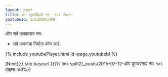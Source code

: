 ```yaml
---
layout: post
title: ओम सुवर्णबिंदावे नमः  १०८ टाइम्स
youtubeId: o3CZKdmcmP8
---
```

 
 
 ओम सर्व भावकाराय नमः  
 
 -  सर्व भावनांचा निर्माता कोण आहे. 
 
  
 
  
 
 
 
 
 
 


{% include youtubePlayer.html id=page.youtubeId %}
 
[Next]({{ site.baseurl }}{% link  split2/_posts/2015-07-12-ओम युगावरताय नमः १०८ टाइम्स.md%})
 
